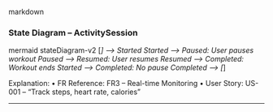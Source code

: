 markdown
### State Diagram – ActivitySession

mermaid
stateDiagram-v2
    [*] --> Started
    Started --> Paused: User pauses workout
    Paused --> Resumed: User resumes
    Resumed --> Completed: Workout ends
    Started --> Completed: No pause
    Completed --> [*]

Explanation:
	•	FR Reference: FR3 – Real-time Monitoring
	•	User Story: US-001 – “Track steps, heart rate, calories”

---
